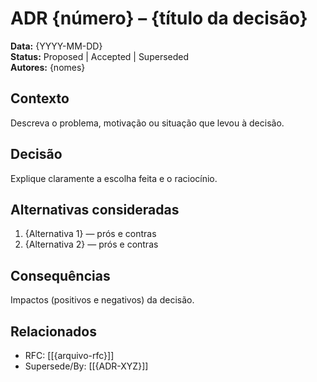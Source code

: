 # ADR {número} – {título da decisão}

**Data:** {YYYY-MM-DD}  
**Status:** Proposed | Accepted | Superseded  
**Autores:** {nomes}

## Contexto
Descreva o problema, motivação ou situação que levou à decisão.

## Decisão
Explique claramente a escolha feita e o raciocínio.

## Alternativas consideradas
1. {Alternativa 1} — prós e contras  
2. {Alternativa 2} — prós e contras

## Consequências
Impactos (positivos e negativos) da decisão.

## Relacionados
- RFC: [[{arquivo-rfc}]]
- Supersede/By: [[{ADR-XYZ}]]
